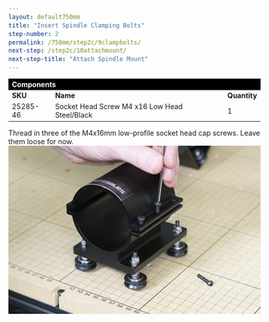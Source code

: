 ```yaml
---
layout: default750mm
title: "Insert Spindle Clamping Bolts"
step-number: 2
permalink: /750mm/step2c/9clampbolts/
next-step: /step2c/10attachmount/
next-step-title: "Attach Spindle Mount"
---
```


<table>
<tr><td style="color:#fff;background: #000;" colspan="3"><b>Components</b></td></tr>
	<tr>
		<td><b>SKU</b></td>
		<td><b>Name</b></td>
		<td><b>Quantity</b></td>
	</tr>
<tr>
<td>25285-46</td>
<td>Socket Head Screw M4 x16 Low Head Steel/Black</td>
<td>1</td>
</tr>

</table>

Thread in three of the M4x16mm low-profile socket head cap screws. Leave them loose for now.
<img src="../../step2/photo/jpfs_DSC2750.jpg">